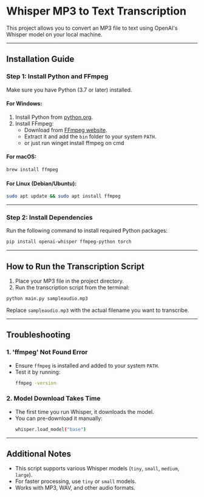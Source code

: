 # Whisper MP3 to Text Transcription

This project allows you to convert an MP3 file to text using OpenAI's Whisper model on your local machine.

---

## **Installation Guide**

### **Step 1: Install Python and FFmpeg**
Make sure you have Python (3.7 or later) installed.

#### **For Windows:**
1. Install Python from [python.org](https://www.python.org/downloads/).
2. Install FFmpeg:
   - Download from [FFmpeg website](https://ffmpeg.org/download.html).
   - Extract it and add the `bin` folder to your system `PATH`.
   - or just run winget install ffmpeg on cmd
#### **For macOS:**
```sh
brew install ffmpeg
```

#### **For Linux (Debian/Ubuntu):**
```sh
sudo apt update && sudo apt install ffmpeg
```

---

### **Step 2: Install Dependencies**
Run the following command to install required Python packages:

```sh
pip install openai-whisper ffmpeg-python torch
```

---

## **How to Run the Transcription Script**

1. Place your MP3 file in the project directory.
2. Run the transcription script from the terminal:

```sh
python main.py sampleaudio.mp3
```

Replace `sampleaudio.mp3` with the actual filename you want to transcribe.

---

## **Troubleshooting**

### **1. 'ffmpeg' Not Found Error**
- Ensure `ffmpeg` is installed and added to your system `PATH`.
- Test it by running:
  ```sh
  ffmpeg -version
  ```

### **2. Model Download Takes Time**
- The first time you run Whisper, it downloads the model.
- You can pre-download it manually:
  ```sh
  whisper.load_model("base")
  ```

---

## **Additional Notes**
- This script supports various Whisper models (`tiny`, `small`, `medium`, `large`).
- For faster processing, use `tiny` or `small` models.
- Works with MP3, WAV, and other audio formats.
